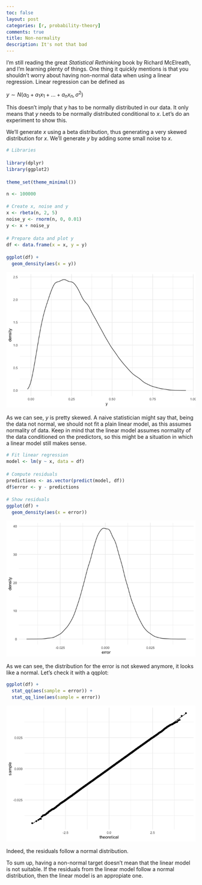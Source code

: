 ```yaml
---
toc: false
layout: post
categories: [r, probability-theory]
comments: true
title: Non-normality
description: It's not that bad
---
```


I’m still reading the great *Statistical Rethinking* book by Richard
McElreath, and I’m learning plenty of things. One thing it quickly
mentions is that you shouldn’t worry about having non-normal data when
using a linear regression. Linear regression can be defined as

*y* ∼ *N*(*a*<sub>0</sub> + *a*<sub>1</sub>*x*<sub>1</sub> + … + *a*<sub>*n*</sub>*x*<sub>*n*</sub>, *σ*<sup>2</sup>)

This doesn’t imply that *y* has to be normally distributed in our data.
It only means that *y* needs to be normally distributed conditional to
*x*. Let’s do an experiment to show this.

We’ll generate *x* using a beta distribution, thus generating a very
skewed distribution for *x*. We’ll generate *y* by adding some small
noise to *x*.

``` r
# Libraries

library(dplyr)
library(ggplot2)

theme_set(theme_minimal())
```

``` r
n <- 100000

# Create x, noise and y
x <- rbeta(n, 2, 5)
noise_y <- rnorm(n, 0, 0.01)
y <- x + noise_y

# Prepare data and plot y
df <- data.frame(x = x, y = y)

ggplot(df) + 
  geom_density(aes(x = y))
```

![](https://raw.githubusercontent.com/david26694/david-masip-blog/master/experiments/non_normal/non_normality_files/figure-markdown_github/unnamed-chunk-2-1.png)

As we can see, *y* is pretty skewed. A naive statistician might say
that, being the data not normal, we should not fit a plain linear model,
as this assumes normality of data. Keep in mind that the linear model
assumes normality of the data conditioned on the predictors, so this
might be a situation in which a linear model still makes sense.

``` r
# Fit linear regression 
model <- lm(y ~ x, data = df)

# Compute residuals
predictions <- as.vector(predict(model, df))
df$error <- y - predictions

# Show residuals
ggplot(df) + 
  geom_density(aes(x = error))
```

![](https://raw.githubusercontent.com/david26694/david-masip-blog/master/experiments/non_normal/non_normality_files/figure-markdown_github/unnamed-chunk-3-1.png)

As we can see, the distribution for the error is not skewed anymore, it
looks like a normal. Let’s check it with a qqplot:

``` r
ggplot(df) + 
  stat_qq(aes(sample = error)) + 
  stat_qq_line(aes(sample = error))
```

![](https://raw.githubusercontent.com/david26694/david-masip-blog/master/experiments/non_normal/non_normality_files/figure-markdown_github/unnamed-chunk-4-1.png)

Indeed, the residuals follow a normal distribution.

To sum up, having a non-normal target doesn’t mean that the linear model
is not suitable. If the residuals from the linear model follow a normal
distribution, then the linear model is an appropiate one.
